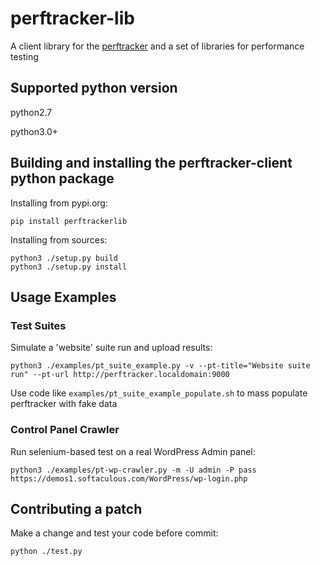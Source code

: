 # perftracker-lib
A client library for the [perftracker](https://github.com/perfguru87/perftracker) and a set of libraries for performance testing

## Supported python version

python2.7

python3.0+

## Building and installing the perftracker-client python package

Installing from pypi.org:

```
pip install perftrackerlib
```

Installing from sources:

```
python3 ./setup.py build
python3 ./setup.py install
```

## Usage Examples

### Test Suites

Simulate a 'website' suite run and upload results:
```
python3 ./examples/pt_suite_example.py -v --pt-title="Website suite run" --pt-url http://perftracker.localdomain:9000
```

Use code like `examples/pt_suite_example_populate.sh` to mass populate perftracker with fake data

### Control Panel Crawler

Run selenium-based test on a real WordPress Admin panel:
```
python3 ./examples/pt-wp-crawler.py -m -U admin -P pass https://demos1.softaculous.com/WordPress/wp-login.php
```

## Contributing a patch

Make a change and test your code before commit:
```
python ./test.py
```
